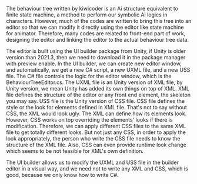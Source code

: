 The behaviour tree written by kiwicoder is an Ai structure equivalent to finite state machine, a method to perform our symbolic Ai logics in characters. However, much of the codes are written to bring this tree into an editor so that we can modify it directly using the editor like state machine for animator. Therefore, many codes are related to front-end part of work, designing the editor and linking the editor to the actual behaviour tree data.

The editor is built using the UI builder package from Unity, if Unity is older version than 2021.3, then we need to download it in the package manager with preview enable. In the UI builder, we can create new editor window, and automatically, we get a new C# script, a new UXML file, and a new USS file. The C# file controls the logic for the editor window, which is the BehaviourTreeEditor.cs. The UXML file is an Unity version of XML file, by Unity version, we mean Unity has added its own things on top of XML. XML file defines the structure of the editor or any front end element, the skeleton you may say. USS file is the Unity version of CSS file. CSS file defines the style or the look for elements defined in XML file. That's not to say without CSS, the XML would look ugly. The XML can define how its elements look. However, CSS works on top overriding the elements' looks if there is modification. Therefore, we can apply different CSS files to the same XML file to get totally different looks. But not just any CSS, in order to apply the look appropriately, the person who write the CSS file needs to know the structure of the XML file. Also, CSS can even provide runtime look change which seems to be not feasible for XML's own definition.

The UI builder allows us to modify the UXML and USS file in the builder editor in a visual way, and we need not to write any XML and CSS, which is good, because we only know how to write C#.